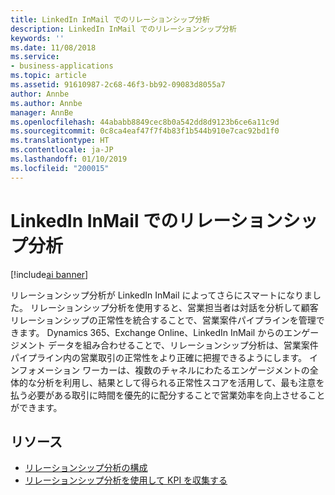 ```yaml
---
title: LinkedIn InMail でのリレーションシップ分析
description: LinkedIn InMail でのリレーションシップ分析
keywords: ''
ms.date: 11/08/2018
ms.service:
- business-applications
ms.topic: article
ms.assetid: 91610987-2c68-46f3-bb92-09083d8055a7
author: Annbe
ms.author: Annbe
manager: AnnBe
ms.openlocfilehash: 44ababb8849cec8b0a542dd8d9123b6ce6a11c9d
ms.sourcegitcommit: 0c8ca4eaf47f7f4b83f1b544b910e7cac92bd1f0
ms.translationtype: HT
ms.contentlocale: ja-JP
ms.lasthandoff: 01/10/2019
ms.locfileid: "200015"
---
```

# <a name="relationship-analytics-now-with-linkedin-inmail"></a>LinkedIn InMail でのリレーションシップ分析

[!include[ai banner](../includes/ai.md)] 

リレーションシップ分析が LinkedIn InMail によってさらにスマートになりました。 リレーションシップ分析を使用すると、営業担当者は対話を分析して顧客リレーションシップの正常性を統合することで、営業案件パイプラインを管理できます。  Dynamics 365、Exchange Online、LinkedIn InMail からのエンゲージメント データを組み合わせることで、リレーションシップ分析は、営業案件パイプライン内の営業取引の正常性をより正確に把握できるようにします。 インフォメーション ワーカーは、複数のチャネルにわたるエンゲージメントの全体的な分析を利用し、結果として得られる正常性スコアを活用して、最も注意を払う必要がある取引に時間を優先的に配分することで営業効率を向上させることができます。

## <a name="resources"></a>リソース

- [リレーションシップ分析の構成](https://docs.microsoft.com/dynamics365/ai/sales/configure-enable-dynamics-365-ai-sales#configure-relationship-analytics)
- [リレーションシップ分析を使用して KPI を収集する](https://docs.microsoft.com/dynamics365/ai/sales/relationship-analytics)
